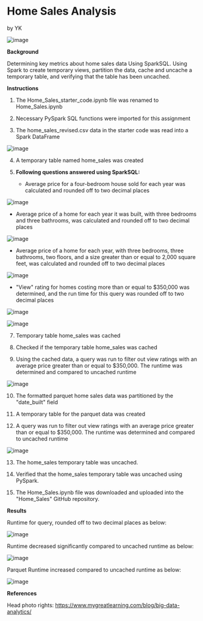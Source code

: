 # Home Sales Analysis
by YK

![image](https://github.com/YargKlnc/Home_Sales/assets/142269763/10b97996-be33-44fe-90fc-9ece4573cd80)


**Background**

Determining key metrics about home sales data Using SparkSQL. Using Spark to create temporary views, partition the data, cache and uncache a temporary table, and verifying that the table has been uncached.


**Instructions**

1. The Home_Sales_starter_code.ipynb file was renamed to Home_Sales.ipynb

2. Necessary PySpark SQL functions were imported for this assignment

3. The home_sales_revised.csv data in the starter code was read into a Spark DataFrame

![image](https://github.com/YargKlnc/Home_Sales/assets/142269763/abf97de8-c7bf-466e-b5c0-4c543d993818)

4. A temporary table named home_sales was created

5. **Following questions answered using SparkSQL:**

   - Average price for a four-bedroom house sold for each year was calculated and rounded off to two decimal places

![image](https://github.com/YargKlnc/Home_Sales/assets/142269763/c1632b85-08bb-4951-8fbe-c40bf0230503)

   - Average price of a home for each year it was built, with three bedrooms and three bathrooms, was calculated and rounded off to two decimal places

![image](https://github.com/YargKlnc/Home_Sales/assets/142269763/2b0d1b00-5191-4e79-8868-57c663cc7b09)

   - Average price of a home for each year, with three bedrooms, three bathrooms, two floors, and a size greater than or equal to 2,000 square feet, was calculated and rounded off to two decimal places

![image](https://github.com/YargKlnc/Home_Sales/assets/142269763/fb810b63-a6b0-48c7-9c8c-5ace36c9bac4)

   - "View" rating for homes costing more than or equal to $350,000 was determined, and the run time for this query was rounded off to two decimal places

![image](https://github.com/YargKlnc/Home_Sales/assets/142269763/3d0569ad-9673-408c-8056-6432c9e317ee)

![image](https://github.com/YargKlnc/Home_Sales/assets/142269763/3e6c21eb-eca0-43ee-ae96-d9be27b6e6c2)

7. Temporary table home_sales was cached

8. Checked if the temporary table home_sales was cached

9. Using the cached data, a query was run to filter out view ratings with an average price greater than or equal to $350,000. The runtime was determined and compared to uncached runtime

![image](https://github.com/YargKlnc/Home_Sales/assets/142269763/4343c2f0-0183-429a-8e4e-8b7186dc3528)

10. The formatted parquet home sales data was partitioned by the "date_built" field

11. A temporary table for the parquet data was created

12. A query was run to filter out view ratings with an average price greater than or equal to $350,000. The runtime was determined and compared to uncached runtime

![image](https://github.com/YargKlnc/Home_Sales/assets/142269763/67584782-64d1-4de1-bd2b-bf6e6bc0dff3)

13. The home_sales temporary table was uncached.

14. Verified that the home_sales temporary table was uncached using PySpark.

15. The Home_Sales.ipynb file was downloaded and uploaded into the "Home_Sales" GitHub repository.


**Results**

Runtime for query, rounded off to two decimal places as below:

![image](https://github.com/YargKlnc/Home_Sales/assets/142269763/4f030bd4-30c6-49cd-b234-e2d89aa4b9de)

Runtime decreased significantly compared to uncached runtime as below:

![image](https://github.com/YargKlnc/Home_Sales/assets/142269763/0185ef4b-db1e-48a6-b51e-ed1e9d9e02f6)

Parquet Runtime increased compared to uncached runtime as below:

![image](https://github.com/YargKlnc/Home_Sales/assets/142269763/0f6d3471-f9fd-48e3-bc1d-c4f9ebd7bf9c)


**References**

Head photo rights: https://www.mygreatlearning.com/blog/big-data-analytics/
